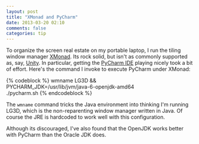 ```yaml
---
layout: post
title: "XMonad and PyCharm"
date: 2013-03-20 02:10
comments: false 
categories: tip
---
```


To organize the screen real estate on my portable laptop, I run the tiling window manager [XMonad](http://xmonad.org/).  Its rock solid, but isn't as commonly supported as, say, [Unity](http://unity.ubuntu.com/). In particular, getting the [PyCharm IDE](http://www.jetbrains.com/pycharm/) playing nicely took a bit of effort.  Here's the command I invoke to execute PyCharm under XMonad:

{% codeblock %}
wmname LG3D && \
  PYCHARM_JDK=/usr/lib/jvm/java-6-openjdk-amd64 \
  ./pycharm.sh
{% endcodeblock %}

The `wmname` command tricks the Java environment into thinking I'm running LG3D, which is the non-reparenting window manager written in Java.  Of course the JRE is hardcoded to work well with this configuration.

Although its discouraged, I've also found that the OpenJDK works better with PyCharm than the Oracle JDK does.
